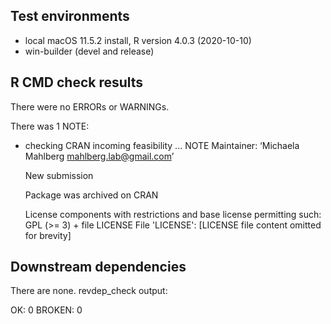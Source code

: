 ## Test environments
* local macOS 11.5.2 install, R version 4.0.3 (2020-10-10)
* win-builder (devel and release)

## R CMD check results
There were no ERRORs or WARNINGs.

There was 1 NOTE:

* checking CRAN incoming feasibility ... NOTE
  Maintainer: ‘Michaela Mahlberg <mahlberg.lab@gmail.com>’
  
  New submission
  
  Package was archived on CRAN
  
  License components with restrictions and base license permitting such:
    GPL (>= 3) + file LICENSE
  File 'LICENSE':
  [LICENSE file content omitted for brevity]


## Downstream dependencies

There are none. revdep_check output:

OK: 0
BROKEN: 0
